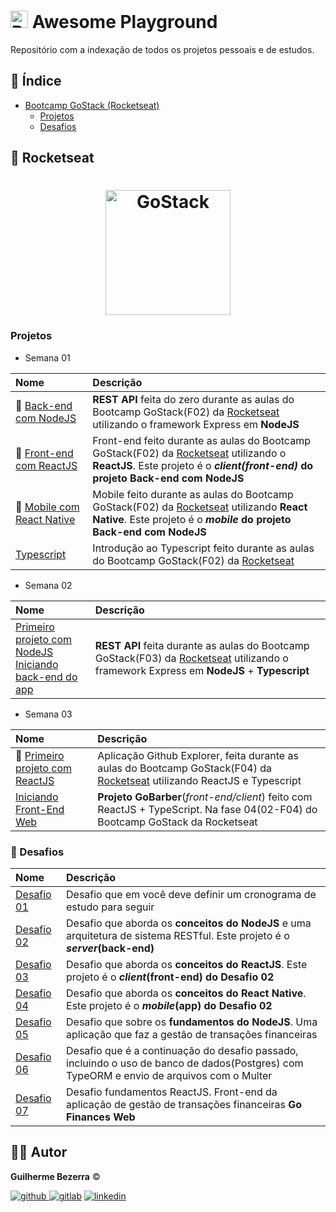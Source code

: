 # <img src="https://cultofthepartyparrot.com/parrots/hd/brazilianfanparrot.gif" alt="Brazilian Fan Parrot" height="28"/> Awesome Playground 

Repositório com a indexação de todos os projetos pessoais e de estudos.

## :pushpin: Índice 

  - [Bootcamp GoStack (Rocketseat)](#rocket-rocketseat)
    - [Projetos](#projetos)
    - [Desafios](#muscle-desafios)

##  :rocket: Rocketseat

<h1 align="center">
    <img alt="GoStack" src="https://i.lensdump.com/i/jCktQQ.png" width="200px" />
</h1>

### Projetos

- Semana 01

| Nome | Descrição | 
|:----|:---------| 
| :rocket: [Back-end com NodeJS](https://github.com/gbdsantos/bootcamp-gostack-backend-01) |**REST API** feita do zero durante as aulas do Bootcamp GoStack(F02) da [Rocketseat](https://rocketseat.com.br/) utilizando o framework Express em **NodeJS** |
| :children_crossing: [Front-end com ReactJS](https://github.com/gbdsantos/bootcamp-gostack-frontend-01/tree/master/frontend) | Front-end feito durante as aulas do Bootcamp GoStack(F02) da [Rocketseat](https://rocketseat.com.br/) utilizando o **ReactJS**. Este projeto é o ***client(front-end)* do projeto Back-end com NodeJS** |
| :iphone: [Mobile com React Native](https://github.com/gbdsantos/bootcamp-gostack-mobile-01/tree/master/mobile) | Mobile feito durante as aulas do Bootcamp GoStack(F02) da [Rocketseat](https://rocketseat.com.br/) utilizando **React Native**. Este projeto é o ***mobile* do projeto Back-end com NodeJS** |
| [Typescript](https://github.com/gbdsantos/bootcamp-gostack-typescript-01) | Introdução ao Typescript feito durante as aulas do Bootcamp GoStack(F02) da [Rocketseat](https://rocketseat.com.br/) |

- Semana 02

| Nome | Descrição | 
|:----|:---------| 
| [Primeiro projeto com NodeJS <br /> Iniciando back-end do app](https://github.com/gbdsantos/bootcamp-gostack-backend-02/tree/master/backend) | **REST API** feita durante as aulas do Bootcamp GoStack(F03) da [Rocketseat](https://rocketseat.com.br/) utilizando o framework Express em **NodeJS** + **Typescript** |

- Semana 03

| Nome | Descrição | 
|:----|:---------| 
| :octopus: [Primeiro projeto com ReactJS](https://github.com/gbdsantos/bootcamp-gostack-frontend-03/tree/master/frontend) | Aplicação Github Explorer, feita durante as aulas do Bootcamp GoStack(F04) da [Rocketseat](https://rocketseat.com.br/) utilizando ReactJS e Typescript |
| [Iniciando Front-End Web](https://github.com/gbdsantos/bootcamp-gostack-gobarber-frontend) | **Projeto GoBarber**(*front-end/client*) feito com ReactJS + TypeScript. Na fase 04(02-F04) do Bootcamp GoStack da Rocketseat  |

### :muscle: Desafios

| Nome | Descrição | 
|:----|:---------| 
| [Desafio 01](https://www.notion.so/Cronograma-de-estudos-7d1c5cc9bd884cc8899dea7284539b0a?about:blank) | Desafio que em você deve definir um cronograma de estudo para seguir |
|  [Desafio 02](https://github.com/gbdsantos/bootcamp-gostack-challenge-02) | Desafio que aborda os **conceitos do NodeJS** e uma arquitetura de sistema RESTful. Este projeto é o ***server*(back-end)**|
| [Desafio 03](https://github.com/gbdsantos/bootcamp-gostack-challenge-03) | Desafio que aborda os **conceitos do ReactJS**. Este projeto é o ***client*(front-end) do Desafio 02** |
| [Desafio 04](https://github.com/gbdsantos/bootcamp-gostack-challenge-04) | Desafio que aborda os **conceitos do React Native**. Este projeto é o ***mobile*(app) do Desafio 02** |
| [Desafio 05](https://github.com/gbdsantos/bootcamp-gostack-challenge-05) | Desafio que sobre os **fundamentos do NodeJS**. Uma aplicação que faz a gestão de transações financeiras |
| [Desafio 06](https://github.com/gbdsantos/bootcamp-gostack-challenge-06) | Desafio que é a continuação do desafio passado, incluindo o uso de banco de dados(Postgres) com TypeORM e envio de arquivos com o Multer |
| [Desafio 07](https://github.com/gbdsantos/bootcamp-gostack-challenge-07) | Desafio fundamentos ReactJS. Front-end da aplicação de gestão de transações financeiras **Go Finances Web** |


## :man_astronaut: Autor

**Guilherme Bezerra** ©️

[![github](http://ap.imagensbrasil.org/images/2018/12/10/github-logo-1.png) ](http://www.github.com/gbdsantos)
[![gitlab](http://ap.imagensbrasil.org/images/2018/12/10/gitlab-32.png)](https://gitlab.com/gbdsantos1)
[![linkedin](http://ap.imagensbrasil.org/images/2018/12/10/linkedin-1.png)](https://www.linkedin.com/in/gbdsantos/)



